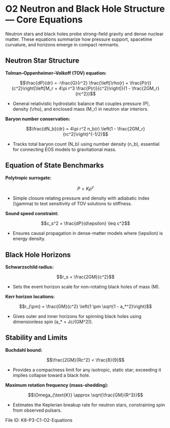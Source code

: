 # O2 Neutron and Black Hole Structure — Core Equations

Neutron stars and black holes probe strong-field gravity and dense nuclear matter. These equations summarize how pressure support, spacetime curvature, and horizons emerge in compact remnants.

## Neutron Star Structure
**Tolman–Oppenheimer–Volkoff (TOV) equation:**

$$\frac{dP}{dr} = -\frac{G}{r^2} \frac{\left[\rho(r) + \frac{P(r)}{c^2}\right]\left[M_r + 4\pi r^3 \frac{P(r)}{c^2}\right]}{1 - \frac{2GM_r}{rc^2}}$$

- General relativistic hydrostatic balance that couples pressure \(P\), density \(\rho\), and enclosed mass \(M_r\) in neutron star interiors.

**Baryon number conservation:**

$$\frac{dN_b}{dr} = 4\pi r^2 n_b(r) \left(1 - \frac{2GM_r}{rc^2}\right)^{-1/2}$$

- Tracks total baryon count \(N_b\) using number density \(n_b\), essential for connecting EOS models to gravitational mass.

## Equation of State Benchmarks
**Polytropic surrogate:**

$$P = K \rho^{\gamma}$$

- Simple closure relating pressure and density with adiabatic index \(\gamma\) to test sensitivity of TOV solutions to stiffness.

**Sound speed constraint:**

$$c_s^2 = \frac{dP}{d\epsilon} \leq c^2$$

- Ensures causal propagation in dense-matter models where \(\epsilon\) is energy density.

## Black Hole Horizons
**Schwarzschild radius:**

$$r_s = \frac{2GM}{c^2}$$

- Sets the event horizon scale for non-rotating black holes of mass \(M\).

**Kerr horizon locations:**

$$r_{\pm} = \frac{GM}{c^2} \left(1 \pm \sqrt{1 - a_*^2}\right)$$

- Gives outer and inner horizons for spinning black holes using dimensionless spin \(a_* = Jc/(GM^2)\).

## Stability and Limits
**Buchdahl bound:**

$$\frac{2GM}{Rc^2} < \frac{8}{9}$$

- Provides a compactness limit for any isotropic, static star; exceeding it implies collapse toward a black hole.

**Maximum rotation frequency (mass-shedding):**

$$\Omega_{\text{K}} \approx \sqrt{\frac{GM}{R^3}}$$

- Estimates the Keplerian breakup rate for neutron stars, constraining spin from observed pulsars.

File ID: K8-P3-C1-O2-Equations
